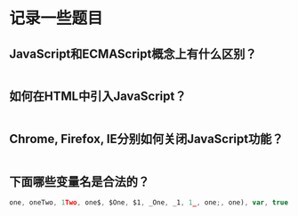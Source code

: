# 记录一些题目

## JavaScript和ECMAScript概念上有什么区别？

```text
```

## 如何在HTML中引入JavaScript？

```text
```

## Chrome, Firefox, IE分别如何关闭JavaScript功能？

```text
```

## 下面哪些变量名是合法的？

```javascript
one, oneTwo, 1Two, one$, $One, $1, _One, _1, 1_, one;, one), var, true, null, undefined
```